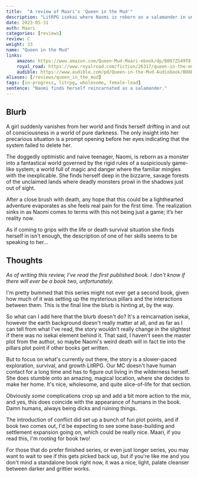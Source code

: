 ```yaml
---
title:  "A review of Maari's 'Queen in the Mud'"
description: "LitRPG isekai where Naomi is reborn as a salamander in uncharted wilderness."
date: 2023-05-31
auth: Maari
categories: [reviews]
review: C
weight: 33
name: "Queen in the Mud"
links:
    amazon: https://www.amazon.com/Queen-Mud-Maari-ebook/dp/B087ZS49T8
    royal_road: https://www.royalroad.com/fiction/26317/queen-in-the-mud
    audible: https://www.audible.com/pd/Queen-in-the-Mud-Audiobook/B08BW8722S
aliases: [/reviews/queen_in_the_mud]
tags: [in-progress, litrpg, wholesome, female-lead]
sentence: "Naomi finds herself reincarnated as a salamander."
---
```





## Blurb

A girl suddenly vanishes from her world and finds herself drifting in and out of consciousness in a world of pure darkness. The only insight into her precarious situation is a prompt opening before her eyes indicating that the system failed to delete her.

The doggedly optimistic and naive teenager, Naomi, is reborn as a monster into a fantastical world governed by the rigid rules of a suspiciously game-like system; a world full of magic and danger where the familiar mingles with the inexplicable. She finds herself deep in the bizzarre, savage forests of the unclaimed lands where deadly monsters prowl in the shadows just out of sight.

After a close brush with death, any hope that this could be a lighthearted adventure evaporates as she feels real pain for the first time. The realization sinks in as Naomi comes to terms with this not being just a game; it’s her reality now.

As if coming to grips with the life or death survival situation she finds herself in isn’t enough, the description of one of her skills seems to be speaking to her...

## Thoughts

*As of writing this review, I've read the first published book. I don't know if there will ever be a book two, unfortunately.*

I'm pretty bummed that this series might not ever get a second book, given how much of it was setting up the mysterious pillars and the interactions between them. This is the final line the blurb is hinting at, by the way.

So what can I add here that the blurb doesn't do? It's a reincarnation isekai, however the earth background doesn't really matter at all, and as far as I can tell from what I've read, the story wouldn't really change in the slightest if there was no isekai element behind it. That said, I haven't seen the master plot from the author, so maybe Naomi's weird death will in fact tie into the pillars plot point if other books get written.

But to focus on what's currently out there, the story is a slower-paced exploration, survival, and growth LitRPG. Our MC doesn't have human contact for a long time and has to figure out living in the wilderness herself. She does stumble onto an amazing, magical location, where she decides to make her home. It's nice, wholesome, and quite slice-of-life for that section.

Obviously *some* complications crop up and add a bit more action to the mix, and yes, this does coincide with the appearance of humans in the book. Damn humans, always being dicks and ruining things.

The introduction of conflict did set up a bunch of fun plot points, and if book two comes out, I'd be expecting to see some base-building and settlement expansion going on, which could be really nice. Maari, if you read this, I'm rooting for book two!

For those that do prefer finished series, or even just longer series, you may want to wait to see if this gets picked back up, but if you're like me and you don't mind a standalone book right now, it was a nice, light, palate cleanser between darker and grittier works.